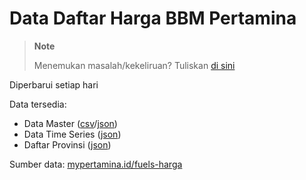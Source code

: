 # Data Daftar Harga BBM Pertamina

> **Note**
>
> Menemukan masalah/kekeliruan? Tuliskan [di sini](https://github.com/zakiego/dataset-daftar-harga-bbm-pertamina/issues/new)

Diperbarui setiap hari

Data tersedia:

- Data Master ([csv](/data-master.csv)/[json](/data-master.json))
- Data Time Series ([json](/data-time-series/))
- Daftar Provinsi ([json](/province.json))

Sumber data: [mypertamina.id/fuels-harga](https://mypertamina.id/fuels-harga)

